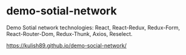 # demo-sotial-network
Demo Sotial network
technologies: React, React-Redux, Redux-Form, React-Router-Dom, Redux-Thunk, Axios, Reselect.



https://kulish89.github.io/demo-social-network/
